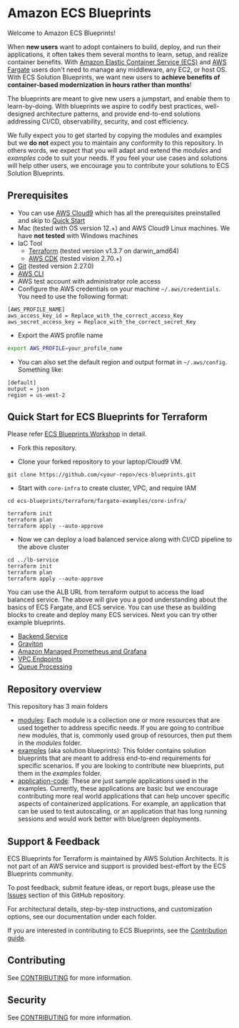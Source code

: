 # Amazon ECS Blueprints

Welcome to Amazon ECS Blueprints!


When **new users** want to adopt containers to build, deploy, and run their applications, it often takes them several months to  learn, setup, and realize container benefits. With [Amazon Elastic Container Service (ECS)](https://aws.amazon.com/ecs/) and [AWS Fargate](https://aws.amazon.com/fargate/) users don't need to manage any middleware, any EC2, or host OS. With ECS Solution Blueprints, we want new users to **achieve benefits of container-based modernization in hours rather than months**!

The blueprints are meant to give new users a jumpstart, and enable them to learn-by-doing. With blueprints we aspire to codify best practices, well-designed architecture patterns, and provide end-to-end solutions addressing CI/CD, observability, security, and cost efficiency.

We fully expect you to get started by copying the modules and examples but we **do not** expect you to maintain any conformity to this repository. In others words, we expect that you will adapt and extend the *modules* and *examples* code to suit your needs. If you feel your use cases and solutions will help other users, we encourage you to contribute your solutions to ECS Solution Blueprints.

## Prerequisites

* You can use [AWS Cloud9](https://aws.amazon.com/cloud9/) which has all the prerequisites preinstalled and skip to [Quick Start](#quick-start)
* Mac (tested with OS version 12.+) and AWS Cloud9 Linux machines. We have **not tested** with Windows machines
* IaC Tool
  * [Terraform](https://learn.hashicorp.com/tutorials/terraform/install-cli) (tested version v1.3.7 on darwin_amd64)
  * [AWS CDK](https://aws.amazon.com/cdk/) (tested vision 2.70.+)
* [Git](https://github.com/git-guides/install-git) (tested version 2.27.0)
* [AWS CLI](https://docs.aws.amazon.com/cli/latest/userguide/getting-started-install.html#getting-started-install-instructions)
* AWS test account with administrator role access
* Configure the AWS credentials on your machine `~/.aws/credentials`. You need to use the following format:

```shell
[AWS_PROFILE_NAME]
aws_access_key_id = Replace_with_the_correct_access_Key
aws_secret_access_key = Replace_with_the_correct_secret_Key
```

* Export the AWS profile name

```bash
export AWS_PROFILE=your_profile_name
```

* You can also set the default region and output format in `~/.aws/config`. Something like:

```shell
[default]
output = json
region = us-west-2
```

## Quick Start for ECS Blueprints for Terraform

Please refer [ECS Blueprints Workshop](https://catalog.workshops.aws/ecs-solution-blueprints/en-US) in detail.

* Fork this repository.

* Clone your forked repository to your laptop/Cloud9 VM.

```shell
git clone https://github.com/<your-repo>/ecs-blueprints.git
```

* Start with `core-infra` to create cluster, VPC, and require IAM

```shell
cd ecs-blueprints/terraform/fargate-examples/core-infra/

terraform init
terraform plan
terraform apply --auto-approve
```
* Now we can deploy a load balanced service along with CI/CD pipeline to the above cluster

```shell
cd ../lb-service
terraform init
terraform plan
terraform apply --auto-approve
```

You can use the ALB URL from terraform output to access the load balanced service. The above will give you a good understanding about the basics of ECS Fargate, and ECS service. You can use these as building blocks to create and deploy many ECS services. Next you can try other example blueprints.

* [Backend Service](./terraform/fargate-examples/backend-service/README.md)
* [Graviton](./terraform/fargate-examples/graviton/README.md)
* [Amazon Managed Prometheus and Grafana](./terraform/fargate-examples/prometheus/README.md)
* [VPC Endpoints](./terraform/fargate-examples/vpc-endpoints/README.md)
* [Queue Processing](./terraform/fargate-examples/queue-processing/README.md)


## Repository overview

This repository has 3 main folders

* [modules](./terraform/modules/): Each module is a collection one or more resources that are used together to address specific needs. If you are going to contribue new modules, that is, commonly used group of resources, then put them in the *modules* folder.
* [examples](./terraform/fargate-examples/) (aka solution blueprints): This folder contains solution blueprints that are meant to address end-to-end requirements for specific scenarios. If you are looking to contribute new blueprints, put them in the *examples* folder.
* [application-code](./application-code): These are just sample applications used in the examples. Currently, these applications are basic but we encourage contributing more real world applications that can help uncover specific aspects of containerized applications. For example, an application that can be used to test autoscaling, or an application that has long running sessions and would work better with blue/green deployments.

## Support & Feedback

ECS Blueprints for Terraform is maintained by AWS Solution Architects. It is not part of an AWS service and support is provided best-effort by the ECS Blueprints community.

To post feedback, submit feature ideas, or report bugs, please use the [Issues](https://github.com/aws-ia/ecs-blueprints/issues) section of this GitHub repository.

For architectural details, step-by-step instructions, and customization options, see our documentation under each folder.

If you are interested in contributing to ECS Blueprints, see the [Contribution guide](CONTRIBUTING.md).

## Contributing

See [CONTRIBUTING](CONTRIBUTING.md) for more information.

## Security

See [CONTRIBUTING](CONTRIBUTING.md#security-issue-notifications) for more information.

